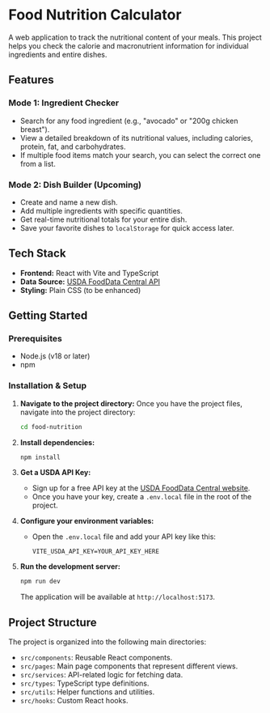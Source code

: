# Food Nutrition Calculator

A web application to track the nutritional content of your meals. This project helps you check the calorie and macronutrient information for individual ingredients and entire dishes.

## Features

### Mode 1: Ingredient Checker
- Search for any food ingredient (e.g., "avocado" or "200g chicken breast").
- View a detailed breakdown of its nutritional values, including calories, protein, fat, and carbohydrates.
- If multiple food items match your search, you can select the correct one from a list.

### Mode 2: Dish Builder (Upcoming)
- Create and name a new dish.
- Add multiple ingredients with specific quantities.
- Get real-time nutritional totals for your entire dish.
- Save your favorite dishes to `localStorage` for quick access later.

## Tech Stack
- **Frontend:** React with Vite and TypeScript
- **Data Source:** [USDA FoodData Central API](https://fdc.nal.usda.gov/api-guide.html)
- **Styling:** Plain CSS (to be enhanced)

## Getting Started

### Prerequisites
- Node.js (v18 or later)
- npm

### Installation & Setup

1.  **Navigate to the project directory:**
    Once you have the project files, navigate into the project directory:
    ```bash
    cd food-nutrition
    ```

2.  **Install dependencies:**
    ```bash
    npm install
    ```

3.  **Get a USDA API Key:**
    - Sign up for a free API key at the [USDA FoodData Central website](https://fdc.nal.usda.gov/api-key-signup/).
    - Once you have your key, create a `.env.local` file in the root of the project.

4.  **Configure your environment variables:**
    - Open the `.env.local` file and add your API key like this:
      ```
      VITE_USDA_API_KEY=YOUR_API_KEY_HERE
      ```

5.  **Run the development server:**
    ```bash
    npm run dev
    ```
    The application will be available at `http://localhost:5173`.

## Project Structure
The project is organized into the following main directories:
- `src/components`: Reusable React components.
- `src/pages`: Main page components that represent different views.
- `src/services`: API-related logic for fetching data.
- `src/types`: TypeScript type definitions.
- `src/utils`: Helper functions and utilities.
- `src/hooks`: Custom React hooks.